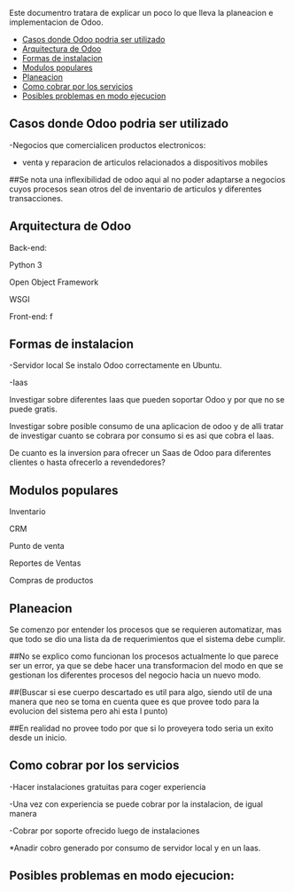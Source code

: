 Este documentro tratara de explicar un poco lo que lleva la planeacion e implementacion de Odoo. 

<!-- toc -->
- [Casos donde Odoo podria ser utilizado](#casos-donde-odoo-podria-ser-utilizado)
- [Arquitectura de Odoo](#arquitectura-de-odoo)
- [Formas de instalacion](#formas-de-instalacion)
- [Modulos populares](#modulos-populares)
- [Planeacion](#planeacion)
- [Como cobrar por los servicios](#como-cobrar-por-los-servicios)
- [Posibles problemas en modo ejecucion](#posibles-problemas-en-modo-ejecucion)
<!-- tocstop -->

## Casos donde Odoo podria ser utilizado

 -Negocios que comercialicen productos electronicos:
  * venta y reparacion de articulos relacionados a dispositivos mobiles
 
##Se nota una inflexibilidad de odoo aqui al no poder adaptarse a negocios cuyos procesos sean otros del de inventario de articulos y diferentes transacciones.  

## Arquitectura de Odoo

Back-end:

Python 3

Open Object Framework

WSGI

Front-end:
f

## Formas de instalacion

-Servidor local
Se instalo Odoo correctamente en Ubuntu.

-Iaas

Investigar sobre diferentes Iaas que pueden soportar Odoo y por que no se puede gratis. 

Investigar sobre posible consumo de una aplicacion de odoo y de alli tratar de investigar cuanto se cobrara por consumo si es asi que cobra el Iaas.

De cuanto es la inversion para ofrecer un Saas de Odoo para diferentes clientes o hasta ofrecerlo a revendedores? 

## Modulos populares

Inventario

CRM

Punto de venta

Reportes de Ventas

Compras de productos

## Planeacion 

Se comenzo por entender los procesos que se requieren automatizar, mas que todo se dio una lista da de requerimientos que el sistema debe cumplir. 

##No se explico como funcionan los procesos actualmente lo que parece ser un error, ya que se debe hacer una transformacion del modo en que se gestionan los diferentes procesos del negocio hacia un nuevo modo.

##(Buscar si ese cuerpo descartado es util para algo, siendo util de una manera que neo se toma en cuenta quee es que provee todo para la evolucion del sistema pero ahi esta l punto) 

##En realidad no provee todo por que si lo proveyera todo seria un exito desde un inicio.

## Como cobrar por los servicios

-Hacer instalaciones gratuitas para coger experiencia

-Una vez con experiencia se puede cobrar por la instalacion, de igual manera

-Cobrar por soporte ofrecido luego de instalaciones

*Anadir cobro generado por consumo de servidor local y en un Iaas. 

## Posibles problemas en modo ejecucion:
